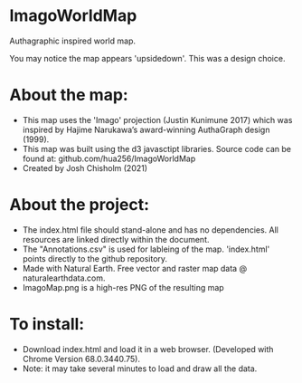 # ImagoWorldMap
Authagraphic inspired world map.

You may notice the map appears 'upsidedown'. This was a design choice.

# About the map:
* This map uses the 'Imago' projection (Justin Kunimune 2017) which was inspired by Hajime Narukawa’s award-winning AuthaGraph design (1999).
* This map was built using the d3 javasctipt libraries. Source code can be found at: github.com/hua256/ImagoWorldMap
* Created by Josh Chisholm (2021)

# About the project:
* The index.html file should stand-alone and has no dependencies. All resources are linked directly within the document.
* The "Annotations.csv" is used for lableing of the map. 'index.html' points directly to the github repository.
* Made with Natural Earth. Free vector and raster map data @ naturalearthdata.com.
* ImagoMap.png is a high-res PNG of the resulting map

# To install:
* Download index.html and load it in a web browser. (Developed with Chrome Version 68.0.3440.75).
* Note: it may take several minutes to load and draw all the data.
